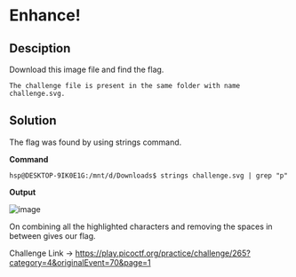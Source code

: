 # Enhance!

## Desciption
Download this image file and find the flag.

`The challenge file is present in the same folder with name challenge.svg.`

## Solution
The flag was found by using strings command.

**Command**
```console
hsp@DESKTOP-9IK0E1G:/mnt/d/Downloads$ strings challenge.svg | grep "p"
```
**Output**

![image](https://user-images.githubusercontent.com/85097320/182855382-aa125e33-5be2-4e1d-87ae-66605cdb052e.png)

On combining all the highlighted characters and removing the spaces in between gives our flag.

Challenge Link -> https://play.picoctf.org/practice/challenge/265?category=4&originalEvent=70&page=1
